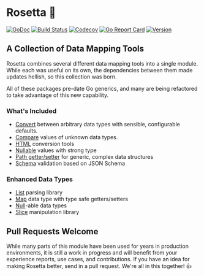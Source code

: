 # Rosetta 💐

[![GoDoc](https://img.shields.io/badge/go-documentation-blue.svg?style=flat-square)](http://pkg.go.dev/github.com/benpate/rosetta)
[![Build Status](https://img.shields.io/github/workflow/status/benpate/rosetta/Go/main)](https://github.com/benpate/rosetta/actions/workflows/go.yml)
[![Codecov](https://img.shields.io/codecov/c/github/benpate/rosetta.svg?style=flat-square)](https://codecov.io/gh/benpate/rosetta)
[![Go Report Card](https://goreportcard.com/badge/github.com/benpate/rosetta?style=flat-square)](https://goreportcard.com/report/github.com/benpate/rosetta)
[![Version](https://img.shields.io/github/v/release/benpate/rosetta?include_prereleases&style=flat-square&color=brightgreen)](https://github.com/benpate/rosetta/releases)

## A Collection of Data Mapping Tools

Rosetta combines several different data mapping tools into a single module.  While each was useful on its own, the dependencies between them made updates hellish, so this collection was born.  

All of these packages pre-date Go generics, and many are being refactored to take advantage of this new capability.

### What's Included

* [Convert](convert) between arbitrary data types with sensible, configurable defaults.
* [Compare](compare) values of unknown data types.
* [HTML](html) conversion tools
* [Nullable](null) values with strong type
* [Path getter/setter](path) for generic, complex data structures
* [Schema](schema) validation based on JSON Schema
### Enhanced Data Types
* [List](list) parsing library
* [Map](maps) data type with type safe getters/setters
* [Null](null)-able data types
* [Slice](slice) manipulation library
## Pull Requests Welcome

While many parts of this module have been used for years in production environments, it is still a work in progress and will benefit from your experience reports, use cases, and contributions.  If you have an idea for making Rosetta better, send in a pull request.  We're all in this together! 👍
